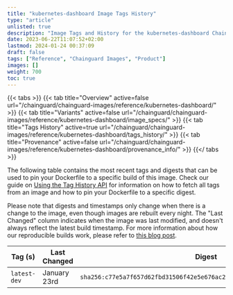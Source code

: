 ```yaml
---
title: "kubernetes-dashboard Image Tags History"
type: "article"
unlisted: true
description: "Image Tags and History for the kubernetes-dashboard Chainguard Image"
date: 2023-06-22T11:07:52+02:00
lastmod: 2024-01-24 00:37:09
draft: false
tags: ["Reference", "Chainguard Images", "Product"]
images: []
weight: 700
toc: true
---
```


{{< tabs >}}
{{< tab title="Overview" active=false url="/chainguard/chainguard-images/reference/kubernetes-dashboard/" >}}
{{< tab title="Variants" active=false url="/chainguard/chainguard-images/reference/kubernetes-dashboard/image_specs/" >}}
{{< tab title="Tags History" active=true url="/chainguard/chainguard-images/reference/kubernetes-dashboard/tags_history/" >}}
{{< tab title="Provenance" active=false url="/chainguard/chainguard-images/reference/kubernetes-dashboard/provenance_info/" >}}
{{</ tabs >}}

The following table contains the most recent tags and digests that can be used to pin your Dockerfile to a specific build of this image. Check our guide on [Using the Tag History API](/chainguard/chainguard-images/using-the-tag-history-api/) for information on how to fetch all tags from an image and how to pin your Dockerfile to a specific digest.

Please note that digests and timestamps only change when there is a change to the image, even though images are rebuilt every night. The "Last Changed" column indicates when the image was last modified, and doesn't always reflect the latest build timestamp. For more information about how our reproducible builds work, please refer to [this blog post](https://www.chainguard.dev/unchained/reproducing-chainguards-reproducible-image-builds).

| Tag (s)       | Last Changed | Digest                                                                    |
|---------------|--------------|---------------------------------------------------------------------------|
|  `latest-dev` | January 23rd | `sha256:c77e5a7f657d62fbd31506f42e5e676ac2aa5456aeecae30a2ff1c4e57acbea8` |

